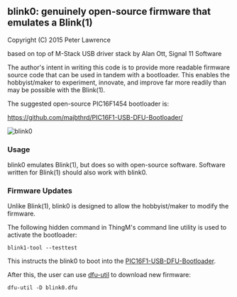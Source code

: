 ## blink0: genuinely open-source firmware that emulates a Blink(1)

Copyright (C) 2015 Peter Lawrence

based on top of M-Stack USB driver stack by Alan Ott, Signal 11 Software

The author's intent in writing this code is to provide more readable 
firmware source code that can be used in tandem with a bootloader.
This enables the hobbyist/maker to experiment, innovate, and improve 
far more readily than may be possible with the Blink(1).

The suggested open-source PIC16F1454 bootloader is:

https://github.com/majbthrd/PIC16F1-USB-DFU-Bootloader/

![blink0](http://www.2x4logic.com/mb0.jpg)

### Usage

blink0 emulates Blink(1), but does so with open-source software.  Software written for Blink(1) should also work with blink0.

### Firmware Updates

Unlike Blink(1), blink0 is designed to allow the hobbyist/maker to modify the firmware.

The following hidden command in ThingM's command line utility is used to activate the bootloader:

```
blink1-tool --testtest
```

This instructs the blink0 to boot into the [PIC16F1-USB-DFU-Bootloader](https://github.com/majbthrd/PIC16F1-USB-DFU-Bootloader/).

After this, the user can use [dfu-util](http://dfu-util.sourceforge.net/) to download new firmware:


```
dfu-util -D blink0.dfu
```

